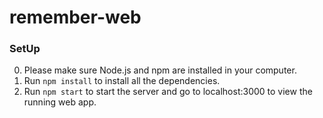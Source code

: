 remember-web
======================================

### SetUp

0. Please make sure Node.js and npm are installed in your computer.
1. Run ```npm install``` to install all the dependencies.
2. Run ```npm start``` to start the server and go to localhost:3000 to view the running web app.

